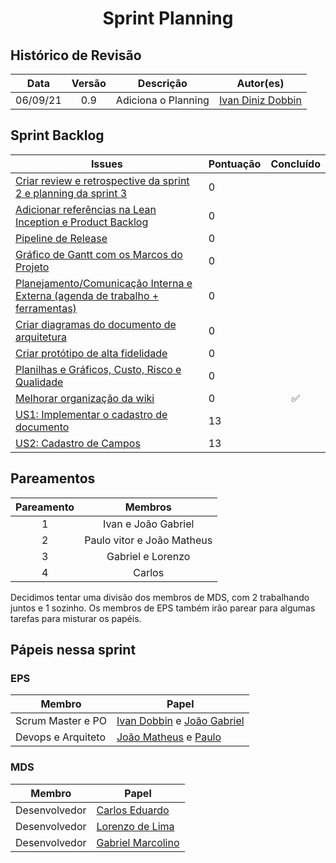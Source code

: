 <h1 style="text-align: center">Sprint Planning</h1>

## Histórico de Revisão
| Data | Versão | Descrição | Autor(es)|
|:----:|:------:|:---------:|:--------:|
| 06/09/21 | 0.9 | Adiciona o Planning | [Ivan Diniz Dobbin](https://github.com/darmsDD)|



## Sprint Backlog
Issues | Pontuação | Concluído
------------ | -------------- | :--------:
[Criar review e retrospective da sprint 2 e planning da sprint 3](https://github.com/fga-eps-mds/2021.1-pc-go1/issues/76) | 0 |
 [Adicionar referências na Lean Inception e Product Backlog ](https://github.com/fga-eps-mds/2021.1-pc-go1/issues/72)| 0 |
[Pipeline de Release](https://github.com/fga-eps-mds/2021.1-pc-go1/issues/73) | 0 |
[Gráfico de Gantt com os Marcos do Projeto ](https://github.com/fga-eps-mds/2021.1-pc-go1/issues/70) | 0 |
[Planejamento/Comunicação Interna e Externa (agenda de trabalho + ferramentas) ](https://github.com/fga-eps-mds/2021.1-pc-go1/issues/69) | 0 |
[Criar diagramas do documento de arquitetura](https://github.com/fga-eps-mds/2021.1-pc-go1/issues/68) | 0 |
[Criar protótipo de alta fidelidade](https://github.com/fga-eps-mds/2021.1-pc-go1/issues/67) | 0 |
[Planilhas e Gráficos, Custo, Risco e Qualidade](https://github.com/fga-eps-mds/2021.1-pc-go1/issues/71) | 0 |
[Melhorar organização da wiki](https://github.com/fga-eps-mds/2021.1-pc-go1/issues/74) | 0 |:white_check_mark:
[US1: Implementar o cadastro de documento](https://github.com/fga-eps-mds/2021.1-PC-GO1/issues/39) | 13 | 
[US2: Cadastro de Campos](https://github.com/fga-eps-mds/2021.1-PC-GO1/issues/65) | 13 |

 


## Pareamentos

| Pareamento | Membros
|:--------: | :-------:
| 1 | Ivan e João Gabriel
| 2 | Paulo vitor e João Matheus
| 3 | Gabriel e Lorenzo
| 4 | Carlos

Decidimos tentar uma divisão dos membros de MDS, com 2 trabalhando juntos e 1 sozinho. Os membros de EPS
também irão parear para algumas tarefas para misturar os papéis.


## Pápeis nessa sprint

### EPS
Membro| Papel
------------ | --------------
Scrum Master e PO | [Ivan Dobbin](https://github.com/darmsDD) e [João Gabriel](https://github.com/bielrossi15)
Devops e Arquiteto | [João Matheus](https://github.com/J-Matheus) e  [Paulo](https://github.com/PauloVitorRocha)


### MDS
Membro| Papel
------------ | --------------
Desenvolvedor | [Carlos Eduardo](https://github.com/CaduRoriz)
Desenvolvedor | [Lorenzo de Lima](https://github.com/lorenzo7377)
Desenvolvedor | [Gabriel Marcolino](https://github.com/GabrielMR360)